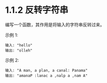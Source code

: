 # 1.1.2 反转字符串

编写一个函数，其作用是将输入的字符串反转过来。

示例 1:
```
输入: "hello"
输出: "olleh"
```
示例 2:
```
输入: "A man, a plan, a canal: Panama"
输出: "amanaP :lanac a ,nalp a ,nam A"
```
